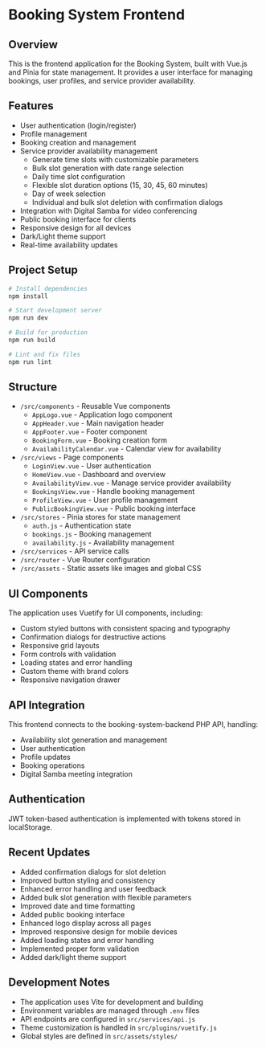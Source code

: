 # Booking System Frontend

## Overview
This is the frontend application for the Booking System, built with Vue.js and Pinia for state management. It provides a user interface for managing bookings, user profiles, and service provider availability.

## Features
- User authentication (login/register)
- Profile management
- Booking creation and management
- Service provider availability management
  - Generate time slots with customizable parameters
  - Bulk slot generation with date range selection
  - Daily time slot configuration
  - Flexible slot duration options (15, 30, 45, 60 minutes)
  - Day of week selection
  - Individual and bulk slot deletion with confirmation dialogs
- Integration with Digital Samba for video conferencing
- Public booking interface for clients
- Responsive design for all devices
- Dark/Light theme support
- Real-time availability updates

## Project Setup

```bash
# Install dependencies
npm install

# Start development server
npm run dev

# Build for production
npm run build

# Lint and fix files
npm run lint
```

## Structure
- `/src/components` - Reusable Vue components
  - `AppLogo.vue` - Application logo component
  - `AppHeader.vue` - Main navigation header
  - `AppFooter.vue` - Footer component
  - `BookingForm.vue` - Booking creation form
  - `AvailabilityCalendar.vue` - Calendar view for availability
- `/src/views` - Page components
  - `LoginView.vue` - User authentication
  - `HomeView.vue` - Dashboard and overview
  - `AvailabilityView.vue` - Manage service provider availability
  - `BookingsView.vue` - Handle booking management
  - `ProfileView.vue` - User profile management
  - `PublicBookingView.vue` - Public booking interface
- `/src/stores` - Pinia stores for state management
  - `auth.js` - Authentication state
  - `bookings.js` - Booking management
  - `availability.js` - Availability management
- `/src/services` - API service calls
- `/src/router` - Vue Router configuration
- `/src/assets` - Static assets like images and global CSS

## UI Components
The application uses Vuetify for UI components, including:
- Custom styled buttons with consistent spacing and typography
- Confirmation dialogs for destructive actions
- Responsive grid layouts
- Form controls with validation
- Loading states and error handling
- Custom theme with brand colors
- Responsive navigation drawer

## API Integration
This frontend connects to the booking-system-backend PHP API, handling:
- Availability slot generation and management
- User authentication
- Profile updates
- Booking operations
- Digital Samba meeting integration

## Authentication
JWT token-based authentication is implemented with tokens stored in localStorage.

## Recent Updates
- Added confirmation dialogs for slot deletion
- Improved button styling and consistency
- Enhanced error handling and user feedback
- Added bulk slot generation with flexible parameters
- Improved date and time formatting
- Added public booking interface
- Enhanced logo display across all pages
- Improved responsive design for mobile devices
- Added loading states and error handling
- Implemented proper form validation
- Added dark/light theme support

## Development Notes
- The application uses Vite for development and building
- Environment variables are managed through `.env` files
- API endpoints are configured in `src/services/api.js`
- Theme customization is handled in `src/plugins/vuetify.js`
- Global styles are defined in `src/assets/styles/`
